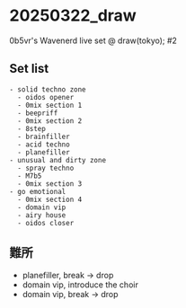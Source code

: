 # 20250322_draw

0b5vr's Wavenerd live set @ draw(tokyo); #2

## Set list

```
- solid techno zone
  - oidos opener
  - 0mix section 1
  - beepriff
  - 0mix section 2
  - 8step
  - brainfiller
  - acid techno
  - planefiller
- unusual and dirty zone
  - spray techno
  - M7b5
  - 0mix section 3
- go emotional
  - 0mix section 4
  - domain vip
  - airy house
  - oidos closer
```

## 難所

- planefiller, break -> drop
- domain vip, introduce the choir
- domain vip, break -> drop
